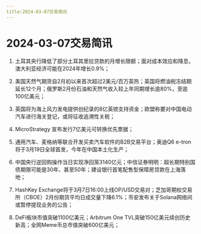 ```yaml
---
title:2024-03-07交易简讯
---
```

# 2024-03-07交易简讯

1. 土耳其央行降低了部分土耳其里拉贷款的月增长限额；面对成本效应和降息，澳大利亚经济可能在2024年增长0.9%；

2. 美国天然气期货自2月初以来首次超过2美元/百万英热；英国将燃油税冻结期延长12个月；俄罗斯2月份石油和天然气收入较上年同期增长逾80%，至逾100亿美元；

3. 英国将为海上风力发电提供创纪录的8亿英镑支持资金；欧盟称要对中国电动汽车进行海关登记，或将征收追溯性关税；

4. MicroStrategy 宣布发行7亿美元可转换优先票据；

5. 通用汽车、麦格纳等联合开发买卖汽车软件的B2B交易平台；奥迪Q6 e-tron将于3月19日全球首发，今年在中国本土化生产；

6. 中国央行逆回购操作当日实现净回笼3140亿元；中信证券明明：超长期特别国债期限可能是30年、甚至50年；建设银行首笔配售型保障房贷款在上海落地；

7. HashKey Exchange将于3月7日16:00上线OP/USD交易对；芝加哥期权交易所（CBOE）2月份期货平均日成交量下降6.1%；币安发布关于Solana网络间或暂停提现业务的公告；

8. DeFi板块市值突破1100亿美元；Arbitrum One TVL突破150亿美元续创历史新高；全网Meme币总市值突破600亿美元；